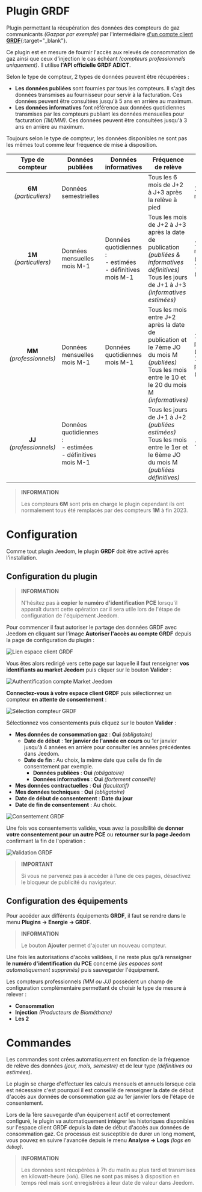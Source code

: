 # Plugin GRDF

Plugin permettant la récupération des données des compteurs de gaz communicants *(Gazpar par exemple)* par l'intermédiaire [d'un compte client **GRDF**](https://login.monespace.grdf.fr/mire/connexion){:target="\_blank"}.

Ce plugin est en mesure de fournir l'accès aux relevés de consommation de gaz ainsi que ceux d'injection le cas échéant *(compteurs professionnels uniquement)*. Il utilise **l'API officielle GRDF ADICT**.

Selon le type de compteur, 2 types de données peuvent être récupérées :
 - **Les données publiées** sont fournies par tous les compteurs. Il s'agit des données transmises au fournisseur pour servir à la facturation. Ces données peuvent être consultées jusqu'à 5 ans en arrière au maximum.
 - **Les données informatives** font référence aux données quotidiennes transmises par les compteurs publiant les données mensuelles pour facturation *(1M/MM)*. Ces données peuvent être consultées jusqu'à 3 ans en arrière au maximum.

Toujours selon le type de compteur, les données disponibles ne sont pas les mêmes tout comme leur fréquence de mise à disposition.

| **Type de compteur** | Données publiées | Données informatives | Fréquence de relève | Fréquence d'appels |
|:---:|---|---|---|---|
| **6M** *(particuliers)* | Données semestrielles | | Tous les 6 mois de J+2 à J+3 après la relève à pied | 1 à 2 fois par mois |
| **1M** *(particuliers)* | Données mensuelles mois M-1 | Données quotidiennes :<br>  - estimées<br>  - définitives mois M-1 | Tous les mois de J+2 à J+3 après la date de publication *(publiées & informatives définitives)*<br>Tous les jours de J+1 à J+3 *(informatives estimées)* | 1 à 2 fois par mois *(publiées)*<br>1 fois par jour *(informatives)* |
| **MM** *(professionnels)* | Données mensuelles mois M-1 | Données quotidiennes mois M-1 | Tous les mois entre J+2 après la date de publication et le 7ème JO du mois M *(publiées)*<br>Tous les mois entre le 10 et le 20 du mois M *(informatives)* | 1 à 14 fois par mois *(publiées)*<br>1 à 11 fois par mois *(informatives)* |
| **JJ** *(professionnels)* | Données quotidiennes :<br>  - estimées<br>  - définitives mois M-1 | | Tous les jours de J+1 à J+2 *(publiées estimées)*<br>Tous les mois entre le 1er et le 6ème JO du mois M *(publiées définitives)* | 1 fois par jour |

>**INFORMATION**
>
>Les compteurs **6M** sont pris en charge le plugin cependant ils ont normalement tous été remplacés par des compteurs **1M** à fin 2023.

# Configuration

Comme tout plugin Jeedom, le plugin **GRDF** doit être activé après l'installation.

## Configuration du plugin

>**INFORMATION**
>
>N'hésitez pas à **copier le numéro d'identification PCE** lorsqu'il apparaît durant cette opération car il sera utile lors de l'étape de configuration de l'équipement Jeedom.

Pour commencer il faut autoriser le partage des données GRDF avec Jeedom en cliquant sur l'image **Autoriser l'accès au compte GRDF** depuis la page de configuration du plugin :

![Lien espace client GRDF](../images/link_grdf)

Vous êtes alors redirigé vers cette page sur laquelle il faut renseigner **vos identifiants au market Jeedom** puis cliquer sur le bouton **Valider** :

![Authentification compte Market Jeedom](../images/Auth_Jeedom.jpg)

**Connectez-vous à votre espace client GRDF** puis sélectionnez un compteur **en attente de consentement** :

![Sélection compteur GRDF](../images/grdf_home.jpg)

Sélectionnez vos consentements puis cliquez sur le bouton **Valider** :

 - **Mes données de consommation gaz** : **Oui** *(obligatoire)*
   - **Date de début** : **1er janvier de l'année en cours** ou 1er janvier jusqu'à 4 années en arrière pour consulter les années précédentes dans Jeedom.
   - **Date de fin** : Au choix, la même date que celle de fin de consentement par exemple.
	 - **Données publiées** : **Oui** *(obligatoire)*
	 - **Données informatives** : **Oui** *(fortement conseillé)*
 - **Mes données contractuelles** : **Oui** *(facultatif)*
 - **Mes données techniques** : **Oui** *(obligatoire)*
 - **Date de début de consentement** : **Date du jour**
 - **Date de fin de consentement** : Au choix.

![Consentement GRDF](../images/grdf_choose.jpg)

Une fois vos consentements validés, vous avez la possibilité de **donner votre consentement pour un autre PCE** ou **retourner sur la page Jeedom** confirmant la fin de l'opération :

![Validation GRDF](../images/grdf_consent.jpg)

>**IMPORTANT**
>
>Si vous ne parvenez pas à accéder à l’une de ces pages, désactivez le bloqueur de publicité du navigateur.

## Configuration des équipements

Pour accéder aux différents équipements **GRDF**, il faut se rendre dans le menu **Plugins → Energie → GRDF**.

>**INFORMATION**
>
>Le bouton **Ajouter** permet d'ajouter un nouveau compteur.

Une fois les autorisations d'accès validées, il ne reste plus qu'à renseigner **le numéro d'identification du PCE** concerné *(les espaces sont automatiquement supprimés)* puis sauvegarder l'équipement.

Les compteurs professionnels *(MM ou JJ)* possèdent un champ de configuration complémentaire permettant de choisir le type de mesure à relever :
 - **Consommation**
 - **Injection** *(Producteurs de Biométhane)*
 - **Les 2**

# Commandes

Les commandes sont crées automatiquement en fonction de la fréquence de relève des données *(jour, mois, semestre)* et de leur type *(définitives ou estimées)*.

Le plugin se charge d'effectuer les calculs mensuels et annuels lorsque cela est nécessaire c'est pourquoi il est conseillé de renseigner la date de début d'accès aux données de consommation gaz au 1er janvier lors de l'étape de consentement.

Lors de la 1ère sauvegarde d'un équipement actif et correctement configuré, le plugin va automatiquement intégrer les historiques disponibles sur l'espace client GRDF depuis la date de début d'accès aux données de consommation gaz. Ce processus est susceptible de durer un long moment, vous pouvez en suivre l'avancée depuis le menu **Analyse → Logs** *(logs en `debug`)*.

>**INFORMATION**
>
>Les données sont récupérées à 7h du matin au plus tard et transmises en kilowatt-heure (`kWh`). Elles ne sont pas mises à disposition en temps réel mais sont enregistrées à leur date de valeur dans Jeedom.
